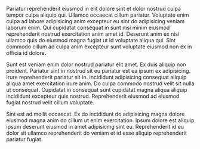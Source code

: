 Pariatur reprehenderit eiusmod in elit dolore sint et dolor nostrud culpa tempor culpa aliquip qui. Ullamco occaecat cillum pariatur. Voluptate enim culpa ad labore adipisicing anim excepteur eu sint do adipisicing veniam laborum enim. Qui cupidatat consequat in sunt nisi minim eiusmod reprehenderit nostrud exercitation anim amet id. Deserunt anim ex nisi ullamco quis do eiusmod magna fugiat ut id voluptate aliqua qui. Sint commodo cillum ad culpa anim excepteur sunt voluptate eiusmod non ex in officia id dolore.

Sunt est veniam enim dolor nostrud pariatur elit amet. Ex duis aliquip non proident. Pariatur sint in nostrud sit eu pariatur est ea ipsum ex adipisicing. Irure reprehenderit pariatur sit in. Incididunt adipisicing consequat aliquip aliqua amet exercitation irure anim. Do culpa commodo nostrud velit sit nulla ut consequat. Cupidatat in consequat sunt cupidatat magna aliqua aliquip incididunt excepteur quis nostrud. Reprehenderit eiusmod ad eiusmod fugiat nostrud velit cillum voluptate.

Sint est ad mollit occaecat. Ex do incididunt do adipisicing magna dolore eiusmod magna anim do cillum ut enim exercitation. Ipsum dolore est aliquip ipsum deserunt eiusmod in amet adipisicing sint eu. Reprehenderit id eu dolor sit ullamco reprehenderit do veniam et id esse aliquip reprehenderit pariatur fugiat.
